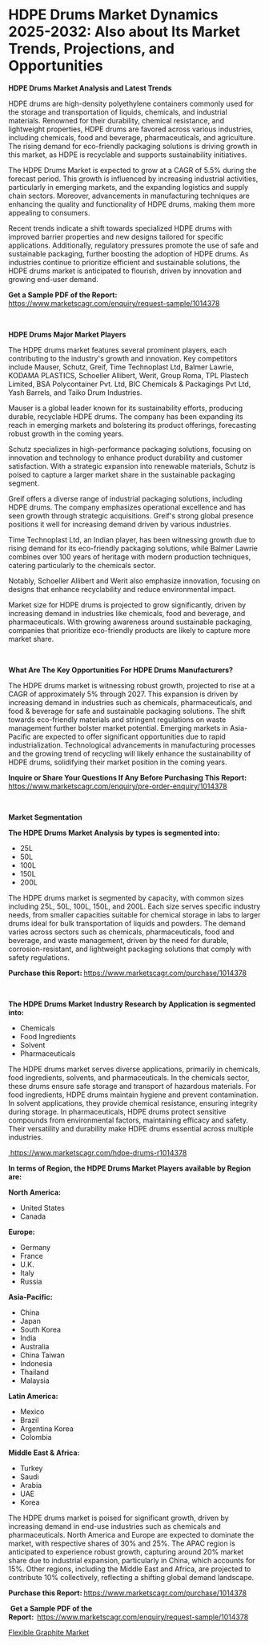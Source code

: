 <p><h1>HDPE Drums Market Dynamics 2025-2032: Also about Its Market Trends, Projections, and Opportunities</h1></p><p><strong>HDPE Drums Market Analysis and Latest Trends</strong></p>
<p><p>HDPE drums are high-density polyethylene containers commonly used for the storage and transportation of liquids, chemicals, and industrial materials. Renowned for their durability, chemical resistance, and lightweight properties, HDPE drums are favored across various industries, including chemicals, food and beverage, pharmaceuticals, and agriculture. The rising demand for eco-friendly packaging solutions is driving growth in this market, as HDPE is recyclable and supports sustainability initiatives.</p><p>The HDPE Drums Market is expected to grow at a CAGR of 5.5% during the forecast period. This growth is influenced by increasing industrial activities, particularly in emerging markets, and the expanding logistics and supply chain sectors. Moreover, advancements in manufacturing techniques are enhancing the quality and functionality of HDPE drums, making them more appealing to consumers.</p><p>Recent trends indicate a shift towards specialized HDPE drums with improved barrier properties and new designs tailored for specific applications. Additionally, regulatory pressures promote the use of safe and sustainable packaging, further boosting the adoption of HDPE drums. As industries continue to prioritize efficient and sustainable solutions, the HDPE drums market is anticipated to flourish, driven by innovation and growing end-user demand.</p></p>
<p><strong>Get a Sample PDF of the Report:&nbsp;</strong> <a href="https://www.marketscagr.com/enquiry/request-sample/1014378?utm_campaign=3298&utm_medium=2&utm_source=Github&utm_content=ia&utm_term=06032025&utm_id=hdpe-drums">https://www.marketscagr.com/enquiry/request-sample/1014378</a></p>
<p>&nbsp;</p>
<p><strong>HDPE Drums Major Market Players</strong></p>
<p><p>The HDPE drums market features several prominent players, each contributing to the industry's growth and innovation. Key competitors include Mauser, Schutz, Greif, Time Technoplast Ltd, Balmer Lawrie, KODAMA PLASTICS, Schoeller Allibert, Werit, Group Roma, TPL Plastech Limited, BSA Polycontainer Pvt. Ltd, BIC Chemicals & Packagings Pvt Ltd, Yash Barrels, and Taiko Drum Industries.</p><p>Mauser is a global leader known for its sustainability efforts, producing durable, recyclable HDPE drums. The company has been expanding its reach in emerging markets and bolstering its product offerings, forecasting robust growth in the coming years.</p><p>Schutz specializes in high-performance packaging solutions, focusing on innovation and technology to enhance product durability and customer satisfaction. With a strategic expansion into renewable materials, Schutz is poised to capture a larger market share in the sustainable packaging segment.</p><p>Greif offers a diverse range of industrial packaging solutions, including HDPE drums. The company emphasizes operational excellence and has seen growth through strategic acquisitions. Greif's strong global presence positions it well for increasing demand driven by various industries.</p><p>Time Technoplast Ltd, an Indian player, has been witnessing growth due to rising demand for its eco-friendly packaging solutions, while Balmer Lawrie combines over 100 years of heritage with modern production techniques, catering particularly to the chemicals sector.</p><p>Notably, Schoeller Allibert and Werit also emphasize innovation, focusing on designs that enhance recyclability and reduce environmental impact.</p><p>Market size for HDPE drums is projected to grow significantly, driven by increasing demand in industries like chemicals, food and beverage, and pharmaceuticals. With growing awareness around sustainable packaging, companies that prioritize eco-friendly products are likely to capture more market share.</p></p>
<p>&nbsp;</p>
<p><strong>What Are The Key Opportunities For HDPE Drums Manufacturers?</strong></p>
<p><p>The HDPE drums market is witnessing robust growth, projected to rise at a CAGR of approximately 5% through 2027. This expansion is driven by increasing demand in industries such as chemicals, pharmaceuticals, and food & beverage for safe and sustainable packaging solutions. The shift towards eco-friendly materials and stringent regulations on waste management further bolster market potential. Emerging markets in Asia-Pacific are expected to offer significant opportunities due to rapid industrialization. Technological advancements in manufacturing processes and the growing trend of recycling will likely enhance the sustainability of HDPE drums, solidifying their market position in the coming years.</p></p>
<p><strong>Inquire or Share Your Questions If Any Before Purchasing This Report:</strong> <a href="https://www.marketscagr.com/enquiry/pre-order-enquiry/1014378?utm_campaign=3298&utm_medium=2&utm_source=Github&utm_content=ia&utm_term=06032025&utm_id=hdpe-drums">https://www.marketscagr.com/enquiry/pre-order-enquiry/1014378</a></p>
<p>&nbsp;</p>
<p><strong>Market Segmentation</strong></p>
<p><strong>The HDPE Drums Market Analysis by types is segmented into:</strong></p>
<p><ul><li>25L</li><li>50L</li><li>100L</li><li>150L</li><li>200L</li></ul></p>
<p><p>The HDPE drums market is segmented by capacity, with common sizes including 25L, 50L, 100L, 150L, and 200L. Each size serves specific industry needs, from smaller capacities suitable for chemical storage in labs to larger drums ideal for bulk transportation of liquids and powders. The demand varies across sectors such as chemicals, pharmaceuticals, food and beverage, and waste management, driven by the need for durable, corrosion-resistant, and lightweight packaging solutions that comply with safety regulations.</p></p>
<p><strong>Purchase this Report:&nbsp;</strong><a href="https://www.marketscagr.com/purchase/1014378?utm_campaign=3298&utm_medium=2&utm_source=Github&utm_content=ia&utm_term=06032025&utm_id=hdpe-drums">https://www.marketscagr.com/purchase/1014378</a></p>
<p>&nbsp;</p>
<p><strong>The HDPE Drums Market Industry Research by Application is segmented into:</strong></p>
<p><ul><li>Chemicals</li><li>Food Ingredients</li><li>Solvent</li><li>Pharmaceuticals</li></ul></p>
<p><p>The HDPE drums market serves diverse applications, primarily in chemicals, food ingredients, solvents, and pharmaceuticals. In the chemicals sector, these drums ensure safe storage and transport of hazardous materials. For food ingredients, HDPE drums maintain hygiene and prevent contamination. In solvent applications, they provide chemical resistance, ensuring integrity during storage. In pharmaceuticals, HDPE drums protect sensitive compounds from environmental factors, maintaining efficacy and safety. Their versatility and durability make HDPE drums essential across multiple industries.</p></p>
<p><a href="https://www.marketscagr.com/hdpe-drums-r1014378?utm_campaign=3298&utm_medium=2&utm_source=Github&utm_content=ia&utm_term=06032025&utm_id=hdpe-drums">&nbsp;https://www.marketscagr.com/hdpe-drums-r1014378</a></p>
<p><strong>In terms of Region, the HDPE Drums Market Players available by Region are:</strong></p>
<p>
    <p> <strong> North America: </strong>
        <ul>
            <li>United States</li>
            <li>Canada</li>
        </ul>
        </p> 
    <p> <strong> Europe: </strong>
        <ul>
            <li>Germany</li>
            <li>France</li>
            <li>U.K.</li>
            <li>Italy</li>
            <li>Russia</li>
        </ul>
        </p> 
    <p> <strong> Asia-Pacific: </strong>
        <ul>
            <li>China</li>
            <li>Japan</li>
            <li>South Korea</li>
            <li>India</li>
            <li>Australia</li>
            <li>China Taiwan</li>
            <li>Indonesia</li>
            <li>Thailand</li>
            <li>Malaysia</li>
        </ul>
        </p> 
    <p> <strong> Latin America: </strong>
        <ul>
            <li>Mexico</li>
            <li>Brazil</li>
            <li>Argentina Korea</li>
            <li>Colombia</li>
        </ul>
        </p> 
    <p> <strong> Middle East & Africa: </strong>
        <ul>
            <li>Turkey</li>
            <li>Saudi</li>
            <li>Arabia</li>
            <li>UAE</li>
            <li>Korea</li>
        </ul>
    </p>
    </p>
<p><p>The HDPE drums market is poised for significant growth, driven by increasing demand in end-use industries such as chemicals and pharmaceuticals. North America and Europe are expected to dominate the market, with respective shares of 30% and 25%. The APAC region is anticipated to experience robust growth, capturing around 20% market share due to industrial expansion, particularly in China, which accounts for 15%. Other regions, including the Middle East and Africa, are projected to contribute 10% collectively, reflecting a shifting global demand landscape.</p></p>
<p><strong>Purchase this Report: </strong><a href="https://www.marketscagr.com/purchase/1014378?utm_campaign=3298&utm_medium=2&utm_source=Github&utm_content=ia&utm_term=06032025&utm_id=hdpe-drums">https://www.marketscagr.com/purchase/1014378</a></p>
<p>&nbsp;<strong>Get a Sample PDF of the Report:&nbsp;&nbsp;</strong><a href="https://www.marketscagr.com/enquiry/request-sample/1014378?utm_campaign=3298&utm_medium=2&utm_source=Github&utm_content=ia&utm_term=06032025&utm_id=hdpe-drums">https://www.marketscagr.com/enquiry/request-sample/1014378</a></p>
<p><strong></strong></p>
<p><p><a href="https://github.com/ugurgyuri/Market-Research-Report-List-1/blob/main/flexible-graphite-market.md?utm_campaign=3298&utm_medium=2&utm_source=Github&utm_content=ia&utm_term=06032025&utm_id=hdpe-drums">Flexible Graphite Market</a></p></p>